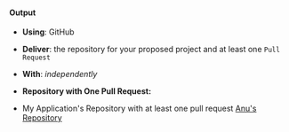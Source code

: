 #### Output
- **Using**: GitHub
- **Deliver**: the repository for your proposed project and at least one `Pull Request`
- **With**: *independently*

- **Repository with One Pull Request:**
- My Application's Repository with at least one pull request [Anu's Repository](https://github.com/andela-aonifade/dplex)
